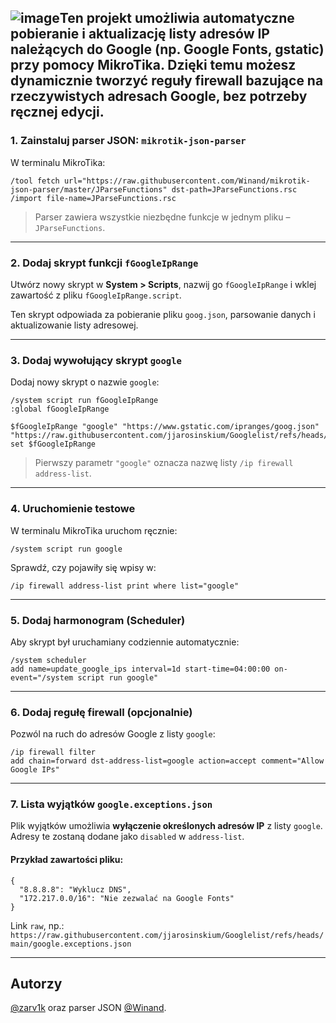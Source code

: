 ![image](https://github.com/user-attachments/assets/94657a5b-c630-402a-bfb1-defedc8ce76e)Ten projekt umożliwia automatyczne pobieranie i aktualizację listy adresów IP należących do Google (np. Google Fonts, gstatic) przy pomocy MikroTika. Dzięki temu możesz dynamicznie tworzyć reguły firewall bazujące na rzeczywistych adresach Google, bez potrzeby ręcznej edycji.
---
### 1. Zainstaluj parser JSON: `mikrotik-json-parser`
W terminalu MikroTika:

```
/tool fetch url="https://raw.githubusercontent.com/Winand/mikrotik-json-parser/master/JParseFunctions" dst-path=JParseFunctions.rsc
/import file-name=JParseFunctions.rsc
```

> Parser zawiera wszystkie niezbędne funkcje w jednym pliku – `JParseFunctions`.

---

### 2. Dodaj skrypt funkcji `fGoogleIpRange`

Utwórz nowy skrypt w **System > Scripts**, nazwij go `fGoogleIpRange` i wklej zawartość z pliku `fGoogleIpRange.script`.

Ten skrypt odpowiada za pobieranie pliku `goog.json`, parsowanie danych i aktualizowanie listy adresowej.

---

### 3. Dodaj wywołujący skrypt `google`

Dodaj nowy skrypt o nazwie `google`:

```
/system script run fGoogleIpRange
:global fGoogleIpRange

$fGoogleIpRange "google" "https://www.gstatic.com/ipranges/goog.json" "https://raw.githubusercontent.com/jjarosinskium/Googlelist/refs/heads/main/google.exceptions.json"
set $fGoogleIpRange
```

> Pierwszy parametr `"google"` oznacza nazwę listy `/ip firewall address-list`.

---

### 4. Uruchomienie testowe

W terminalu MikroTika uruchom ręcznie:

```
/system script run google
```

Sprawdź, czy pojawiły się wpisy w:
```
/ip firewall address-list print where list="google"
```

---

### 5. Dodaj harmonogram (Scheduler)

Aby skrypt był uruchamiany codziennie automatycznie:

```
/system scheduler
add name=update_google_ips interval=1d start-time=04:00:00 on-event="/system script run google"
```

---

### 6. Dodaj regułę firewall (opcjonalnie)

Pozwól na ruch do adresów Google z listy `google`:

```
/ip firewall filter
add chain=forward dst-address-list=google action=accept comment="Allow Google IPs"
```

---

### 7. Lista wyjątków `google.exceptions.json`

Plik wyjątków umożliwia **wyłączenie określonych adresów IP** z listy `google`. Adresy te zostaną dodane jako `disabled` w `address-list`.

#### Przykład zawartości pliku:
```
{
  "8.8.8.8": "Wyklucz DNS",
  "172.217.0.0/16": "Nie zezwalać na Google Fonts"
}
```

Link `raw`, np.:  
`https://raw.githubusercontent.com/jjarosinskium/Googlelist/refs/heads/main/google.exceptions.json`

---

## Autorzy

[@zarv1k](https://gist.github.com/zarv1k) oraz parser JSON [@Winand](https://github.com/Winand/mikrotik-json-parser).
